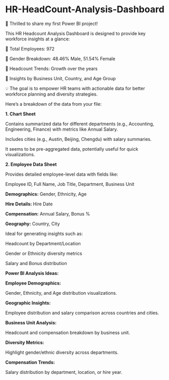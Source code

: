 # HR-HeadCount-Analysis-Dashboard


🚀 Thrilled to share my first Power BI project!


This HR Headcount Analysis Dashboard is designed to provide key workforce insights at a glance:


🔹 Total Employees: 972

🔹 Gender Breakdown: 48.46% Male, 51.54% Female

🔹 Headcount Trends: Growth over the years

🔹 Insights by Business Unit, Country, and Age Group


💡 The goal is to empower HR teams with actionable data for better workforce planning and diversity strategies.


Here’s a breakdown of the data from your file:

**1. Chart Sheet**

Contains summarized data for different departments (e.g., Accounting, Engineering, Finance) with metrics like Annual Salary.

Includes cities (e.g., Austin, Beijing, Chengdu) with salary summaries.

It seems to be pre-aggregated data, potentially useful for quick visualizations.

**2. Employee Data Sheet**

Provides detailed employee-level data with fields like:

Employee ID, Full Name, Job Title, Department, Business Unit

**Demographics:** Gender, Ethnicity, Age

**Hire Details:** Hire Date

**Compensation:** Annual Salary, Bonus %

**Geography:** Country, City

Ideal for generating insights such as:

Headcount by Department/Location

Gender or Ethnicity diversity metrics

Salary and Bonus distribution

**Power BI Analysis Ideas:**

**Employee Demographics:**

Gender, Ethnicity, and Age distribution visualizations.

**Geographic Insights:**

Employee distribution and salary comparison across countries and cities.

**Business Unit Analysis:**

Headcount and compensation breakdown by business unit.

**Diversity Metrics:**

Highlight gender/ethnic diversity across departments.

**Compensation Trends:**

Salary distribution by department, location, or hire year.

